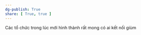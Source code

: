 ```yaml
---
dg-publish: True
share: [ True, true ]
---
```

Các tổ chức trong lúc mới hình thành rất mong có ai kết nối giùm